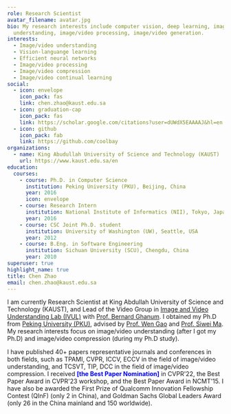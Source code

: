 ```yaml
---
role: Research Scientist
avatar_filename: avatar.jpg
bio: My research interests include computer vision, deep learning, image/video
  understanding, image/video processing, image/video generation.
interests:
  - Image/video understanding
  - Vision-languange learning
  - Efficient neural networks
  - Image/video processing
  - Image/video compression
  - Image/video continual learning
social:
  - icon: envelope
    icon_pack: fas
    link: chen.zhao@kaust.edu.sa
  - icon: graduation-cap
    icon_pack: fas
    link: https://scholar.google.com/citations?user=dUWdX5EAAAAJ&hl=en
  - icon: github
    icon_pack: fab
    link: https://github.com/coolbay
organizations:
  - name: King Abudullah University of Science and Technology (KAUST)
    url: https://www.kaust.edu.sa/en
education:
  courses:
    - course: Ph.D. in Computer Science
      institution: Peking University (PKU), Beijing, China
      year: 2016
      icon: envelope
    - course: Research Intern
      institution: National Institute of Informatics (NII), Tokyo, Japan
      year: 2016
    - course: CSC Joint Ph.D. student
      institution: University of Washington (UW), Seattle, USA
      year: 2012
    - course: B.Eng. in Software Engineering
      institution: Sichuan University (SCU), Chengdu, China
      year: 2010
superuser: true
highlight_name: true
title: Chen Zhao
email: chen.zhao@kaust.edu.sa
---
```

I am currently Research Scientist at King Abdullah University of Science and Technology (KAUST), and Lead of the Video Group in [Image and Video Understanding Lab (IVUL)](https://cemse.kaust.edu.sa/ivul) with [Prof. Bernard Ghanum](http://www.bernardghanem.com/). I obtained my Ph.D from [Peking University (PKU)](https://english.pku.edu.cn), advised by [Prof. Wen Gao](https://cs.pku.edu.cn/info/1180/1638.htm) and [Prof. Siwei Ma](https://cs.pku.edu.cn/info/1180/1630.htm). My research interests focus on image/video understanding (after I got my Ph.D) and image/video compression (during my Ph.D study). 

I have published 40+ papers representative journals and conferences in both fields, such as TPAMI, CVPR, ICCV, ECCV in the field of image/video understanding, and TCSVT, TIP, DCC in the field of image/video compression. I received **<span style="color:blue">[the Best Paper Nomination]</span>** in CVPR'22, the Best Paper Award in CVPR'23 workshop, and the Best Paper Award in NCMT'15. I have also be awarded the First Prize of Qualcomm Innovation Fellowship Contest (QInF) (only 2 in China), and Goldman Sachs Global Leaders Award (only 26 in the China mainland and 150 worldwide).
